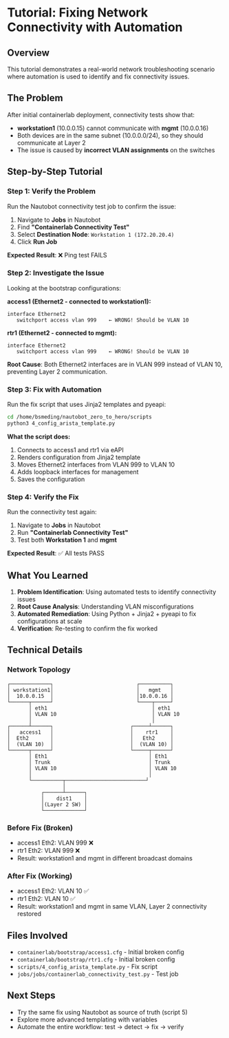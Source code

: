 # Tutorial: Fixing Network Connectivity with Automation

## Overview

This tutorial demonstrates a real-world network troubleshooting scenario where automation is used to identify and fix connectivity issues.

## The Problem

After initial containerlab deployment, connectivity tests show that:
- **workstation1** (10.0.0.15) cannot communicate with **mgmt** (10.0.0.16)
- Both devices are in the same subnet (10.0.0.0/24), so they should communicate at Layer 2
- The issue is caused by **incorrect VLAN assignments** on the switches

## Step-by-Step Tutorial

### Step 1: Verify the Problem

Run the Nautobot connectivity test job to confirm the issue:

1. Navigate to **Jobs** in Nautobot
2. Find **"Containerlab Connectivity Test"**
3. Select **Destination Node**: `Workstation 1 (172.20.20.4)`
4. Click **Run Job**

**Expected Result**: ❌ Ping test FAILS

### Step 2: Investigate the Issue

Looking at the bootstrap configurations:

**access1 (Ethernet2 - connected to workstation1):**
```
interface Ethernet2
   switchport access vlan 999    ← WRONG! Should be VLAN 10
```

**rtr1 (Ethernet2 - connected to mgmt):**
```
interface Ethernet2
   switchport access vlan 999    ← WRONG! Should be VLAN 10
```

**Root Cause**: Both Ethernet2 interfaces are in VLAN 999 instead of VLAN 10, preventing Layer 2 communication.

### Step 3: Fix with Automation

Run the fix script that uses Jinja2 templates and pyeapi:

```bash
cd /home/bsmeding/nautobot_zero_to_hero/scripts
python3 4_config_arista_template.py
```

**What the script does:**
1. Connects to access1 and rtr1 via eAPI
2. Renders configuration from Jinja2 template
3. Moves Ethernet2 interfaces from VLAN 999 to VLAN 10
4. Adds loopback interfaces for management
5. Saves the configuration

### Step 4: Verify the Fix

Run the connectivity test again:

1. Navigate to **Jobs** in Nautobot
2. Run **"Containerlab Connectivity Test"**
3. Test both **Workstation 1** and **mgmt**

**Expected Result**: ✅ All tests PASS

## What You Learned

1. **Problem Identification**: Using automated tests to identify connectivity issues
2. **Root Cause Analysis**: Understanding VLAN misconfigurations
3. **Automated Remediation**: Using Python + Jinja2 + pyeapi to fix configurations at scale
4. **Verification**: Re-testing to confirm the fix worked

## Technical Details

### Network Topology

```
┌─────────────┐                           ┌──────────┐
│ workstation1│                           │   mgmt   │
│  10.0.0.15  │                           │10.0.0.16 │
└──────┬──────┘                           └────┬─────┘
       │ eth1                                  │ eth1
       │ VLAN 10                               │ VLAN 10
       │                                       │
┌──────┴──────┐                         ┌─────┴──────┐
│   access1   │                         │    rtr1    │
│  Eth2       │                         │   Eth2     │
│  (VLAN 10)  │                         │  (VLAN 10) │
└──────┬──────┘                         └─────┬──────┘
       │ Eth1                                 │ Eth1
       │ Trunk                                │ Trunk
       │ VLAN 10                              │ VLAN 10
       │                                      │
       └──────────┬──────────────────────────┘
                  │
           ┌──────┴──────┐
           │    dist1    │
           │(Layer 2 SW) │
           └─────────────┘
```

### Before Fix (Broken)

- access1 Eth2: VLAN 999 ❌
- rtr1 Eth2: VLAN 999 ❌
- Result: workstation1 and mgmt in different broadcast domains

### After Fix (Working)

- access1 Eth2: VLAN 10 ✅
- rtr1 Eth2: VLAN 10 ✅
- Result: workstation1 and mgmt in same VLAN, Layer 2 connectivity restored

## Files Involved

- `containerlab/bootstrap/access1.cfg` - Initial broken config
- `containerlab/bootstrap/rtr1.cfg` - Initial broken config
- `scripts/4_config_arista_template.py` - Fix script
- `jobs/jobs/containerlab_connectivity_test.py` - Test job

## Next Steps

- Try the same fix using Nautobot as source of truth (script 5)
- Explore more advanced templating with variables
- Automate the entire workflow: test → detect → fix → verify

